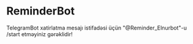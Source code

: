 # ReminderBot
TelegramBot xatirlatma  mesajı istifadəsi üçün "@Reminder_Elnurbot"-u /start etməyiniz gərəklidir!
